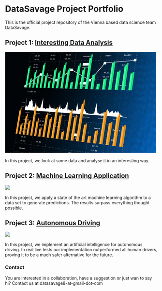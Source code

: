 # DataSavage Project Portfolio

This is the official project repository of the Vienna based data science team DataSavage. 

## Project 1: [Interesting Data Analysis](/projects/project_1.py)

![](/images/data_analysis_dummy.jpg)

In this project, we look at some data and analyse it in an interesting way.

## Project 2: [Machine Learning Application](/projects/project_2.py)

![](/images/machine_learning_dummy.jpg)

In this project, we apply a state of the art machine learning algorithm to a data set to generate predictions. The results surpass everything thought possible.

## Project 3: [Autonomous Driving](/projects/project_3.py)

![](/images/autonomous_driving_dummy.jpg)

In this project, we implement an artificial intelligence for autonomous driving. In real live tests our implementation outperformed all human drivers, proving it to be a much safer alternative for the future.

### Contact

You are interested in a collaboration, have a suggestion or just wan to say hi? Contact us at datasavage8-at-gmail-dot-com
